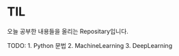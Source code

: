 # TIL

오늘 공부한 내용들을 올리는 Repositary입니다.

TODO: 1. Python 문법
      2. MachineLearning
      3. DeepLearning

